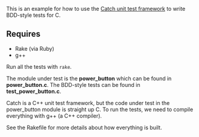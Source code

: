 This is an example for how to use the [Catch unit test framework](https://github.com/philsquared/Catch) to write BDD-style tests for C.

## Requires
- Rake (via Ruby)
- g++

Run all the tests with `rake`.

The module under test is the **power_button** which can be found in **power_button.c**. The BDD-style tests can be found in **test_power_button.c**.

Catch is a C++ unit test framework, but the code under test in the power_button module is straight up C. To run the tests, we need to compile everything with g++ (a C++ compiler).

See the Rakefile for more details about how everything is built.
